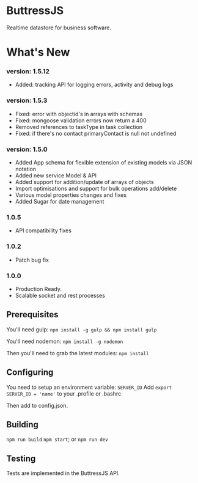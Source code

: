 # ButtressJS
Realtime datastore for business software.

# What's New
### version: 1.5.12
- Added: tracking API for logging errors, activity and debug logs

### version: 1.5.3
- Fixed: error with objectid's in arrays with schemas
- Fixed: mongoose validation errors now return a 400
- Removed references to taskType in task collection
- Fixed: if there's no contact primaryContact is null not undefined

### version: 1.5.0
- Added App schema for flexible extension of existing models via JSON notation
- Added new service Model & API
- Added support for addition/update of arrays of objects
- Import optimisations and support for bulk operations add/delete
- Various model properties changes and fixes
- Added Sugar for date management

### 1.0.5
-  API compatibility fixes

### 1.0.2
- Patch bug fix

### 1.0.0
- Production Ready.
- Scalable socket and rest processes

## Prerequisites ##
You'll need gulp:
`npm install -g gulp && npm install gulp`

You'll need nodemon:
`npm install -g nodemon`

Then you'll need to grab the latest modules:
`npm install`
## Configuring ##
You need to setup an environment variable: `SERVER_ID`
Add `export SERVER_ID = 'name'` to your .profile or .bashrc

Then add to config.json.
## Building ##
`npm run build`
`npm start`; or
`npm run dev`
## Testing ##
Tests are implemented in the ButtressJS API.
